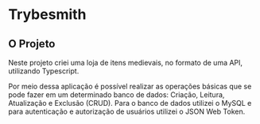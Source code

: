 # Trybesmith #

## O Projeto ##

Neste projeto criei uma loja de itens medievais, no formato de uma API, utilizando Typescript.

Por meio dessa aplicação é possível realizar as operações básicas que se pode fazer em um determinado banco de dados: Criação, Leitura, Atualização e Exclusão (CRUD). Para o banco de dados utilizei o MySQL e para autenticação e autorização de usuários utilizei o JSON Web Token.
